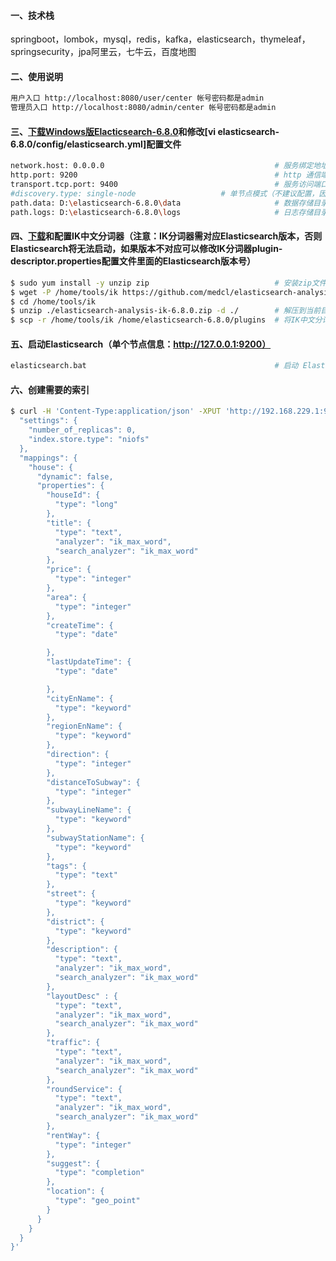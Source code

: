 #### 一、技术栈
springboot，lombok，mysql，redis，kafka，elasticsearch，thymeleaf，springsecurity，jpa阿里云，七牛云，百度地图
#### 二、使用说明
```bash
用户入口 http://localhost:8080/user/center 帐号密码都是admin
管理员入口 http://localhost:8080/admin/center 帐号密码都是admin
```
#### 三、[下载Windows版Elacticsearch-6.8.0](https://artifacts.elastic.co/downloads/elasticsearch/elasticsearch-6.8.0.zip)和修改[vi elasticsearch-6.8.0/config/elasticsearch.yml]配置文件
```bash
network.host: 0.0.0.0                                      # 服务绑定地址
http.port: 9200                                            # http 通信端口
transport.tcp.port: 9400                                   # 服务访问端口（注意：Spring Data连接的就是这个端口）
#discovery.type: single-node                   # 单节点模式（不建议配置，因为以后可能要做集群）
path.data: D:\elasticsearch-6.8.0\data                     # 数据存储目录(注意：手动创建目录)
path.logs: D:\elasticsearch-6.8.0\logs                     # 日志存储目录 (注意：手动创建目录)
```
#### 四、[下载](https://github.com/medcl/elasticsearch-analysis-ik/releases/download/v6.8.0/elasticsearch-analysis-ik-6.8.0.zip)和配置IK中文分词器（注意：IK分词器需对应Elasticsearch版本，否则Elasticsearch将无法启动，如果版本不对应可以修改IK分词器plugin-descriptor.properties配置文件里面的Elasticsearch版本号）
```bash
$ sudo yum install -y unzip zip                            # 安装zip文件解压工具                         
$ wget -P /home/tools/ik https://github.com/medcl/elasticsearch-analysis-ik/releases/download/v6.8.0/elasticsearch-analysis-ik-6.8.0.zip
$ cd /home/tools/ik
$ unzip ./elasticsearch-analysis-ik-6.8.0.zip -d ./        # 解压到当前目录
$ scp -r /home/tools/ik /home/elasticsearch-6.8.0/plugins  # 将IK中文分词器插件拷贝到Elasticsearch插件目录
```

#### 五、启动Elasticsearch（单个节点信息：http://127.0.0.1:9200）
```bash
elasticsearch.bat                                          # 启动 Elasticsearch
```

#### 六、创建需要的索引
```bash
$ curl -H 'Content-Type:application/json' -XPUT 'http://192.168.229.1:9200/xunwu' -d '{
  "settings": {
    "number_of_replicas": 0,
    "index.store.type": "niofs"
  },
  "mappings": {
    "house": {
      "dynamic": false,
      "properties": {
        "houseId": {
          "type": "long"
        },
        "title": {
          "type": "text",
          "analyzer": "ik_max_word",
          "search_analyzer": "ik_max_word"
        },
        "price": {
          "type": "integer"
        },
        "area": {
          "type": "integer"
        },
        "createTime": {
          "type": "date"

        },
        "lastUpdateTime": {
          "type": "date"

        },
        "cityEnName": {
          "type": "keyword"
        },
        "regionEnName": {
          "type": "keyword"
        },
        "direction": {
          "type": "integer"
        },
        "distanceToSubway": {
          "type": "integer"
        },
        "subwayLineName": {
          "type": "keyword"
        },
        "subwayStationName": {
          "type": "keyword"
        },
        "tags": {
          "type": "text"
        },
        "street": {
          "type": "keyword"
        },
        "district": {
          "type": "keyword"
        },
        "description": {
          "type": "text",
          "analyzer": "ik_max_word",
          "search_analyzer": "ik_max_word"
        },
        "layoutDesc" : {
          "type": "text",
          "analyzer": "ik_max_word",
          "search_analyzer": "ik_max_word"
        },
        "traffic": {
          "type": "text",
          "analyzer": "ik_max_word",
          "search_analyzer": "ik_max_word"
        },
        "roundService": {
          "type": "text",
          "analyzer": "ik_max_word",
          "search_analyzer": "ik_max_word"
        },
        "rentWay": {
          "type": "integer"
        },
        "suggest": {
          "type": "completion"
        },
        "location": {
          "type": "geo_point"
        }
      }
    }
  }
}'
```
